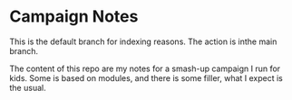# Campaign Notes

This is the default branch for indexing reasons. The action is inthe main branch.

The content of this repo are my notes for a smash-up campaign I run for kids. Some is based on modules, and there is some filler, what I expect is the usual.

